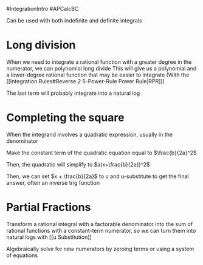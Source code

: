 #IntegrationIntro #APCalcBC 


Can be used with both indefinite and definite integrals

# Long division

When we need to integrate a rational function with a greater degree in the numerator, we can polynomial long divide
This will give us a polynomial and a lower-degree rational function that may be easier to integrate (With the [[Integration Rules#Reverse 2 5-Power-Rule Power Rule|RPR]])

The last term will probably integrate into a natural log

# Completing the square

When the integrand involves a quadratic expression, usually in the denominator

Make the constant term of the quadratic equation equal to $\frac{b}{2a}^2$

Then, the quadratic will simplify to $a(x+\frac{b}{2a})^2$

Then, we can set $x + \frac{b}{2a}$ to $u$ and u-substitute to get the final answer, often an inverse trig function

 # Partial Fractions
 
 Transform a rational integral with a factorable denominator into the sum of rational functions with a constant-term numerator, so we can turn them into natural logs with [[u Substitution]]
 
Algebraically solve for new numerators by zeroing terms or using a system of equations

